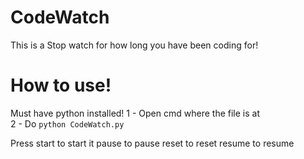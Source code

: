 # CodeWatch
This is a Stop watch for how long you have been coding for!

# How to use!
Must have python installed!
1 - Open cmd where the file is at  
2 - Do ```python CodeWatch.py```  

Press start to start it pause to pause reset to reset resume to resume
